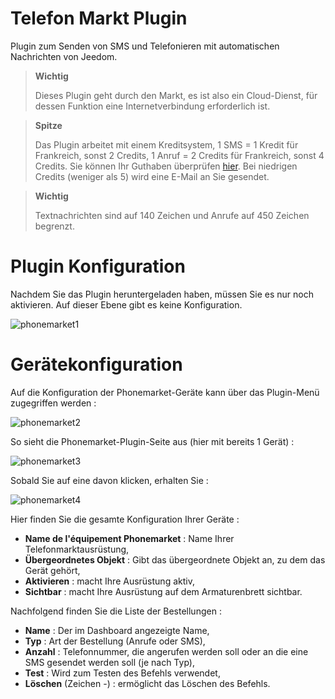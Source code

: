 # Telefon Markt Plugin

Plugin zum Senden von SMS und Telefonieren mit automatischen Nachrichten von Jeedom.

> **Wichtig**
>
> Dieses Plugin geht durch den Markt, es ist also ein Cloud-Dienst, für dessen Funktion eine Internetverbindung erforderlich ist.

> **Spitze**
>
> Das Plugin arbeitet mit einem Kreditsystem, 1 SMS = 1 Kredit für Frankreich, sonst 2 Credits, 1 Anruf = 2 Credits für Frankreich, sonst 4 Credits. Sie können Ihr Guthaben überprüfen [hier](http://market.jeedom.fr/index.php?v=d&p=profils&tab=sms). Bei niedrigen Credits (weniger als 5) wird eine E-Mail an Sie gesendet.

> **Wichtig**
>
> Textnachrichten sind auf 140 Zeichen und Anrufe auf 450 Zeichen begrenzt.

# Plugin Konfiguration 

Nachdem Sie das Plugin heruntergeladen haben, müssen Sie es nur noch aktivieren. Auf dieser Ebene gibt es keine Konfiguration.

![phonemarket1](../images/phonemarket1.PNG)

# Gerätekonfiguration 

Auf die Konfiguration der Phonemarket-Geräte kann über das Plugin-Menü zugegriffen werden :

![phonemarket2](../images/phonemarket2.PNG)

So sieht die Phonemarket-Plugin-Seite aus (hier mit bereits 1 Gerät) :

![phonemarket3](../images/phonemarket3.PNG)

Sobald Sie auf eine davon klicken, erhalten Sie :

![phonemarket4](../images/phonemarket4.PNG)

Hier finden Sie die gesamte Konfiguration Ihrer Geräte :

-   **Name de l'équipement Phonemarket** : Name Ihrer Telefonmarktausrüstung,
-   **Übergeordnetes Objekt** : Gibt das übergeordnete Objekt an, zu dem das Gerät gehört,
-   **Aktivieren** : macht Ihre Ausrüstung aktiv,
-   **Sichtbar** : macht Ihre Ausrüstung auf dem Armaturenbrett sichtbar.

Nachfolgend finden Sie die Liste der Bestellungen :

-   **Name** : Der im Dashboard angezeigte Name,
-   **Typ** : Art der Bestellung (Anrufe oder SMS),
-   **Anzahl** : Telefonnummer, die angerufen werden soll oder an die eine SMS gesendet werden soll (je nach Typ),
-   **Test** : Wird zum Testen des Befehls verwendet,
-   **Löschen** (Zeichen -) : ermöglicht das Löschen des Befehls.
